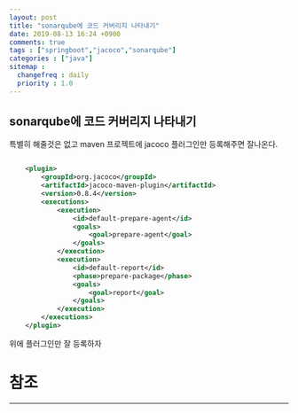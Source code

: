 ```yaml
---
layout: post
title: "sonarqube에 코드 커버리지 나타내기"
date: 2019-08-13 16:24 +0900
comments: true
tags : ["springboot","jacoco","sonarqube"]
categories : ["java"]
sitemap :
  changefreq : daily
  priority : 1.0
---
```

 
## sonarqube에 코드 커버리지 나타내기

특별히 해줄것은 없고 maven 프로젝트에 jacoco 플러그인만 등록해주면 잘나온다.

```xml 

    <plugin>
        <groupId>org.jacoco</groupId>
        <artifactId>jacoco-maven-plugin</artifactId>
        <version>0.8.4</version>
        <executions>
            <execution>
                <id>default-prepare-agent</id>
                <goals>
                    <goal>prepare-agent</goal>
                </goals>
            </execution>
            <execution>
                <id>default-report</id>
                <phase>prepare-package</phase>
                <goals>
                    <goal>report</goal>
                </goals>
            </execution>
        </executions>
    </plugin>

```
위에 플러그인만 잘 등록하자

# 참조
-----





